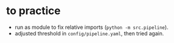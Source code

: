 #  to practice

- run as module to fix relative imports (`python -m src.pipeline`).
- adjusted threshold in `config/pipeline.yaml`, then tried again.
